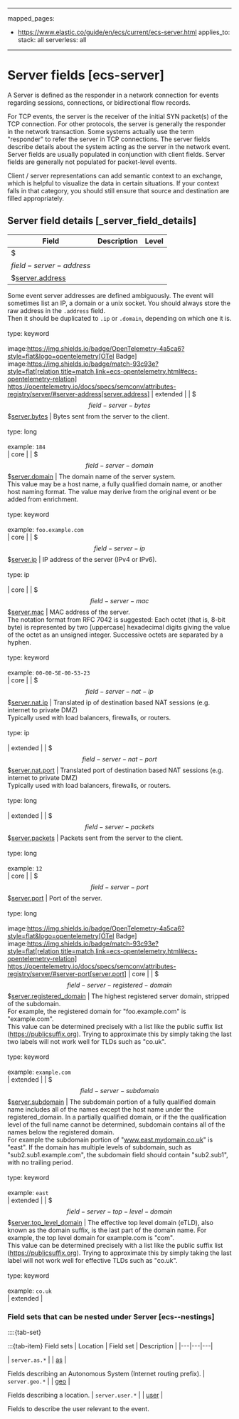 <!-- This file is automatically generated. Don't edit it manually! -->
---
mapped_pages:
  - https://www.elastic.co/guide/en/ecs/current/ecs-server.html
applies_to:
  stack: all
  serverless: all
---

# Server fields [ecs-server]

A Server is defined as the responder in a network connection for events regarding sessions, connections, or bidirectional flow records.

For TCP events, the server is the receiver of the initial SYN packet(s) of the TCP connection. For other protocols, the server is generally the responder in the network transaction. Some systems actually use the term "responder" to refer the server in TCP connections. The server fields describe details about the system acting as the server in the network event. Server fields are usually populated in conjunction with client fields. Server fields are generally not populated for packet-level events.

Client / server representations can add semantic context to an exchange, which is helpful to visualize the data in certain situations. If your context falls in that category, you should still ensure that source and destination are filled appropriately.

## Server field details [_server_field_details]

| Field | Description | Level |
| --- | --- | --- |
| $$$field-server-address$$$[server.address](#field-server-address) |
Some event server addresses are defined ambiguously. The event will sometimes list an IP, a domain or a unix socket.  You should always store the raw address in the `.address` field.<br>Then it should be duplicated to `.ip` or `.domain`, depending on which one it is.<br><br>type: keyword<br><br>
image:https://img.shields.io/badge/OpenTelemetry-4a5ca6?style=flat&logo=opentelemetry[OTel Badge] image:https://img.shields.io/badge/match-93c93e?style=flat[relation,title=match,link=ecs-opentelemetry.html#ecs-opentelemetry-relation] https://opentelemetry.io/docs/specs/semconv/attributes-registry/server/#server-address[server.address] | extended |
| $$$field-server-bytes$$$[server.bytes](#field-server-bytes) |
Bytes sent from the server to the client.<br><br>type: long<br><br>
example: `184`<br> | core |
| $$$field-server-domain$$$[server.domain](#field-server-domain) |
The domain name of the server system.<br>This value may be a host name, a fully qualified domain name, or another host naming format. The value may derive from the original event or be added from enrichment.<br><br>type: keyword<br><br>
example: `foo.example.com`<br> | core |
| $$$field-server-ip$$$[server.ip](#field-server-ip) |
IP address of the server (IPv4 or IPv6).<br><br>type: ip<br><br>
 | core |
| $$$field-server-mac$$$[server.mac](#field-server-mac) |
MAC address of the server.<br>The notation format from RFC 7042 is suggested: Each octet (that is, 8-bit byte) is represented by two [uppercase] hexadecimal digits giving the value of the octet as an unsigned integer. Successive octets are separated by a hyphen.<br><br>type: keyword<br><br>
example: `00-00-5E-00-53-23`<br> | core |
| $$$field-server-nat-ip$$$[server.nat.ip](#field-server-nat-ip) |
Translated ip of destination based NAT sessions (e.g. internet to private DMZ)<br>Typically used with load balancers, firewalls, or routers.<br><br>type: ip<br><br>
 | extended |
| $$$field-server-nat-port$$$[server.nat.port](#field-server-nat-port) |
Translated port of destination based NAT sessions (e.g. internet to private DMZ)<br>Typically used with load balancers, firewalls, or routers.<br><br>type: long<br><br>
 | extended |
| $$$field-server-packets$$$[server.packets](#field-server-packets) |
Packets sent from the server to the client.<br><br>type: long<br><br>
example: `12`<br> | core |
| $$$field-server-port$$$[server.port](#field-server-port) |
Port of the server.<br><br>type: long<br><br>
image:https://img.shields.io/badge/OpenTelemetry-4a5ca6?style=flat&logo=opentelemetry[OTel Badge] image:https://img.shields.io/badge/match-93c93e?style=flat[relation,title=match,link=ecs-opentelemetry.html#ecs-opentelemetry-relation] https://opentelemetry.io/docs/specs/semconv/attributes-registry/server/#server-port[server.port] | core |
| $$$field-server-registered-domain$$$[server.registered_domain](#field-server-registered-domain) |
The highest registered server domain, stripped of the subdomain.<br>For example, the registered domain for "foo.example.com" is "example.com".<br>This value can be determined precisely with a list like the public suffix list (https://publicsuffix.org). Trying to approximate this by simply taking the last two labels will not work well for TLDs such as "co.uk".<br><br>type: keyword<br><br>
example: `example.com`<br> | extended |
| $$$field-server-subdomain$$$[server.subdomain](#field-server-subdomain) |
The subdomain portion of a fully qualified domain name includes all of the names except the host name under the registered_domain.  In a partially qualified domain, or if the the qualification level of the full name cannot be determined, subdomain contains all of the names below the registered domain.<br>For example the subdomain portion of "www.east.mydomain.co.uk" is "east". If the domain has multiple levels of subdomain, such as "sub2.sub1.example.com", the subdomain field should contain "sub2.sub1", with no trailing period.<br><br>type: keyword<br><br>
example: `east`<br> | extended |
| $$$field-server-top-level-domain$$$[server.top_level_domain](#field-server-top-level-domain) |
The effective top level domain (eTLD), also known as the domain suffix, is the last part of the domain name. For example, the top level domain for example.com is "com".<br>This value can be determined precisely with a list like the public suffix list (https://publicsuffix.org). Trying to approximate this by simply taking the last label will not work well for effective TLDs such as "co.uk".<br><br>type: keyword<br><br>
example: `co.uk`<br> | extended |


### Field sets that can be nested under Server [ecs--nestings]

::::{tab-set}

:::{tab-item} Field sets
| Location | Field set | Description |
|---|---|---|

| `server.as.*` |
| [as](#ecs-as) |

Fields describing an Autonomous System (Internet routing prefix).
| `server.geo.*` |
| [geo](#ecs-geo) |

Fields describing a location.
| `server.user.*` |
| [user](#ecs-user) |

Fields to describe the user relevant to the event.
